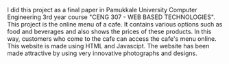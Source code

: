 I did this project as a final paper in Pamukkale University Computer Engineering 3rd year course "CENG 307 - WEB BASED TECHNOLOGIES". This project is the online menu of a cafe. It contains various options such as food and beverages and also shows the prices of these products. In this way, customers who come to the cafe can access the cafe's menu online. This website is made using HTML and Javascipt. The website has been made attractive by using very innovative photographs and designs.
